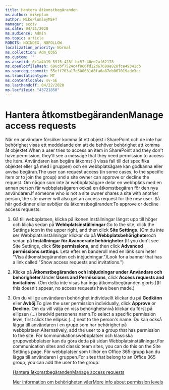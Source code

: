 ```yaml
---
title: Hantera åtkomstbegäranden
ms.author: mikeplum
author: MikePlumleyMSFT
manager: scotv
ms.date: 04/21/2020
ms.audience: Admin
ms.topic: article
ROBOTS: NOINDEX, NOFOLLOW
localization_priority: Normal
ms.collection: Adm_O365
ms.custom: ''
ms.assetid: 6c1a4b19-5915-428f-bc57-40ee2af62178
ms.openlocfilehash: 696cbf7524c4f866fd12d67699e828fce49341cb
ms.sourcegitcommit: 55eff703a17e500681d8fa6a87eb067019ade3cc
ms.translationtype: MT
ms.contentlocale: sv-SE
ms.lasthandoff: 04/22/2020
ms.locfileid: "43721850"
---
```

# <a name="manage-access-requests"></a><span data-ttu-id="abc2d-102">Hantera åtkomstbegäranden</span><span class="sxs-lookup"><span data-stu-id="abc2d-102">Manage access requests</span></span>

<span data-ttu-id="abc2d-103">När en användare försöker komma åt ett objekt i SharePoint och de inte har behörighet visas ett meddelande om att de behöver behörighet att komma åt objektet.</span><span class="sxs-lookup"><span data-stu-id="abc2d-103">When a user tries to access an item in SharePoint and they don't have permission, they'll see a message that they need permission to access the item.</span></span> <span data-ttu-id="abc2d-104">Användaren kan begära åtkomst (i vissa fall till det specifika objektet eller gå med i gruppen) och en webbplatsägare kan godkänna eller avvisa begäran.</span><span class="sxs-lookup"><span data-stu-id="abc2d-104">The user can request access (in some cases, to the specific item or to join the group) and a site owner can approve or decline the request.</span></span> <span data-ttu-id="abc2d-105">Om någon som inte är webbplatsägare delar en webbplats med en annan person får webbplatsägaren också en åtkomstbegäran för den nya användaren.</span><span class="sxs-lookup"><span data-stu-id="abc2d-105">If someone who is not a site owner shares a site with another person, the site owner will also get an access request for the new user.</span></span> <span data-ttu-id="abc2d-106">Så här godkänner eller avböjer du åtkomstbegäranden:</span><span class="sxs-lookup"><span data-stu-id="abc2d-106">To approve or decline access requests:</span></span>
  
1. <span data-ttu-id="abc2d-107">Gå till webbplatsen, klicka på ikonen Inställningar längst upp till höger och klicka sedan på **Webbplatsinställningar**.</span><span class="sxs-lookup"><span data-stu-id="abc2d-107">Go to the site, click the Settings icon in the upper right, and then click **Site Settings**.</span></span> <span data-ttu-id="abc2d-108">(Om du inte ser Webbplatsinställningar klickar du på **Webbplatsbehörigheter**och sedan på **Inställningar för Avancerade behörigheter**.</span><span class="sxs-lookup"><span data-stu-id="abc2d-108">(If you don't see Site Settings, click **Site permissions**, and then click **Advanced permissions settings**.</span></span> <span data-ttu-id="abc2d-109">Leta efter en banderoll med en länk som heter "Visa åtkomstbegäranden och inbjudningar.")</span><span class="sxs-lookup"><span data-stu-id="abc2d-109">Look for a banner that has a link called "Show access requests and invitations.")</span></span>
    
2. <span data-ttu-id="abc2d-110">Klicka på **Åtkomstbegäranden och inbjudningar under** **Användare och behörigheter**.</span><span class="sxs-lookup"><span data-stu-id="abc2d-110">Under **Users and Permissions**, click **Access requests and invitations**.</span></span> <span data-ttu-id="abc2d-111">(Om detta inte visas har inga åtkomstbegäranden gjorts.)</span><span class="sxs-lookup"><span data-stu-id="abc2d-111">(If this doesn't appear, no access requests have been made.)</span></span>
    
3. <span data-ttu-id="abc2d-112">Om du vill ge användaren behörighet individuellt klickar du på **Godkänn** eller **Avböj**.</span><span class="sxs-lookup"><span data-stu-id="abc2d-112">To give the user permission individually, click **Approve** or **Decline**.</span></span> <span data-ttu-id="abc2d-113">Om du vill välja en viss behörighetsnivå klickar du först på ellipsen (...) bredvid personens namn.</span><span class="sxs-lookup"><span data-stu-id="abc2d-113">To select a specific permission level, first click the ellipsis (...) next to the person's name.</span></span> <span data-ttu-id="abc2d-114">Du kan också lägga till användaren i en grupp som har behörighet på webbplatsen.</span><span class="sxs-lookup"><span data-stu-id="abc2d-114">Alternatively, add the user to a group that has permission to the site.</span></span> <span data-ttu-id="abc2d-115">För kommunikationswebbplatser och klassiska gruppwebbplatser kan du göra detta på sidan Webbplatsinställningar.</span><span class="sxs-lookup"><span data-stu-id="abc2d-115">For communication sites and classic team sites, you can do this on the Site Settings page.</span></span> <span data-ttu-id="abc2d-116">För webbplatser som tillhör en Office 365-grupp kan du lägga till användaren i gruppen.</span><span class="sxs-lookup"><span data-stu-id="abc2d-116">For sites that belong to an Office 365 group, you can add the user to the group.</span></span>
    
    [<span data-ttu-id="abc2d-117">Hantera åtkomstbegäranden</span><span class="sxs-lookup"><span data-stu-id="abc2d-117">Manage access requests </span></span>](https://go.microsoft.com/fwlink/?linkid=2008747)
    
    [<span data-ttu-id="abc2d-118">Mer information om behörighetsnivåer</span><span class="sxs-lookup"><span data-stu-id="abc2d-118">More info about permission levels</span></span>](https://go.microsoft.com/fwlink/?linkid=867071)
    

